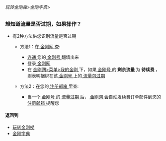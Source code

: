###### 玩转金刚梯>金刚字典>
### 想知道流量是否过期，如果操作？
- 有2种方法供您识别流量是否过期
  - 方法1：在[ 金刚网 ](https://github.com/a2zitpro/web/blob/master/LadderFree/kkDictionary/KKSiteZh.md)查:
    - [ 连通 ](https://github.com/a2zitpro/web/blob/master/LadderFree/kkDictionary/kkidsusage.md)您的[ 金刚号 ](https://github.com/a2zitpro/web/blob/master/LadderFree/kkDictionary/KKID.md)翻墙出来
    - 登录[ 金刚网 ](https://github.com/a2zitpro/web/blob/master/LadderFree/kkDictionary/KKSiteZh.md)
    - 在 [ 金刚网>菜单>我的金刚 ](https://www.atozitpro.net/zh/my-account/)下，如果[ 金刚号 ](https://github.com/a2zitpro/web/blob/master/LadderFree/kkDictionary/KKID.md)的<strong> 剩余流量 </strong > 为 <strong> 待续费 </strong>，则表明捆绑在该[ 金刚号 ](https://github.com/a2zitpro/web/blob/master/LadderFree/kkDictionary/KKID.md)上的[ 流量包过期 ](https://github.com/a2zitpro/web/blob/master/LadderFree/kkDictionary/KKDataTrafficExpired.md)

  - 方法2：在您的[ 注册邮箱 ]()里查:
    - 当一个[ 金刚号 ](https://github.com/a2zitpro/web/blob/master/LadderFree/kkDictionary/KKID.md)的[ 流量过期 ](https://github.com/a2zitpro/web/blob/master/LadderFree/kkDictionary/KKDataTrafficExpired.md)后，[ 金刚网 ](https://github.com/a2zitpro/web/blob/master/LadderFree/kkDictionary/KKSiteZh.md)会自动发续费订单邮件到您的[ 注册邮箱 ]()提醒您

#### 返回到
- [玩转金刚梯](https://github.com/a2zitpro/web/blob/master/LadderFree/A.md)
- [金刚字典](https://github.com/a2zitpro/web/blob/master/LadderFree/kkDictionary/KKDictionary.md)



